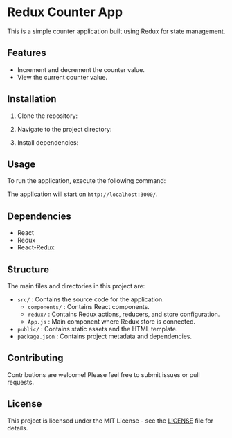 
# Redux Counter App

This is a simple counter application built using Redux for state management.

## Features

- Increment and decrement the counter value.
- View the current counter value.

## Installation

1. Clone the repository:


2. Navigate to the project directory:


3. Install dependencies:

## Usage

To run the application, execute the following command:


The application will start on `http://localhost:3000/`.

## Dependencies

- React
- Redux
- React-Redux

## Structure

The main files and directories in this project are:

- `src/` : Contains the source code for the application.
  - `components/` : Contains React components.
  - `redux/` : Contains Redux actions, reducers, and store configuration.
  - `App.js` : Main component where Redux store is connected.
- `public/` : Contains static assets and the HTML template.
- `package.json` : Contains project metadata and dependencies.

## Contributing

Contributions are welcome! Please feel free to submit issues or pull requests.

## License

This project is licensed under the MIT License - see the [LICENSE](LICENSE) file for details.


